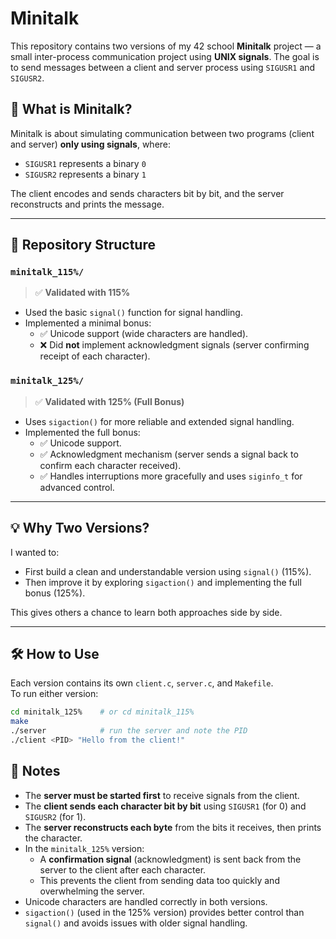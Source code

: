 # Minitalk

This repository contains two versions of my 42 school **Minitalk** project — a small inter-process communication project using **UNIX signals**. The goal is to send messages between a client and server process using `SIGUSR1` and `SIGUSR2`.

## 🧠 What is Minitalk?

Minitalk is about simulating communication between two programs (client and server) **only using signals**, where:
- `SIGUSR1` represents a binary `0`
- `SIGUSR2` represents a binary `1`

The client encodes and sends characters bit by bit, and the server reconstructs and prints the message.

---

## 📂 Repository Structure

### `minitalk_115%/`  
> ✅ **Validated with 115%**

- Used the basic `signal()` function for signal handling.
- Implemented a minimal bonus:
  - ✅ Unicode support (wide characters are handled).
  - ❌ Did **not** implement acknowledgment signals (server confirming receipt of each character).

### `minitalk_125%/`  
> ✅ **Validated with 125% (Full Bonus)**

- Uses `sigaction()` for more reliable and extended signal handling.
- Implemented the full bonus:
  - ✅ Unicode support.
  - ✅ Acknowledgment mechanism (server sends a signal back to confirm each character received).
  - ✅ Handles interruptions more gracefully and uses `siginfo_t` for advanced control.

---

## 💡 Why Two Versions?

I wanted to:
- First build a clean and understandable version using `signal()` (115%).
- Then improve it by exploring `sigaction()` and implementing the full bonus (125%).

This gives others a chance to learn both approaches side by side.

---

## 🛠️ How to Use

Each version contains its own `client.c`, `server.c`, and `Makefile`.  
To run either version:

```bash
cd minitalk_125%    # or cd minitalk_115%
make
./server            # run the server and note the PID
./client <PID> "Hello from the client!"
```

## 🧷 Notes

- The **server must be started first** to receive signals from the client.
- The **client sends each character bit by bit** using `SIGUSR1` (for 0) and `SIGUSR2` (for 1).
- The **server reconstructs each byte** from the bits it receives, then prints the character.
- In the `minitalk_125%` version:
  - A **confirmation signal** (acknowledgment) is sent back from the server to the client after each character.
  - This prevents the client from sending data too quickly and overwhelming the server.
- Unicode characters are handled correctly in both versions.
- `sigaction()` (used in the 125% version) provides better control than `signal()` and avoids issues with older signal handling.
